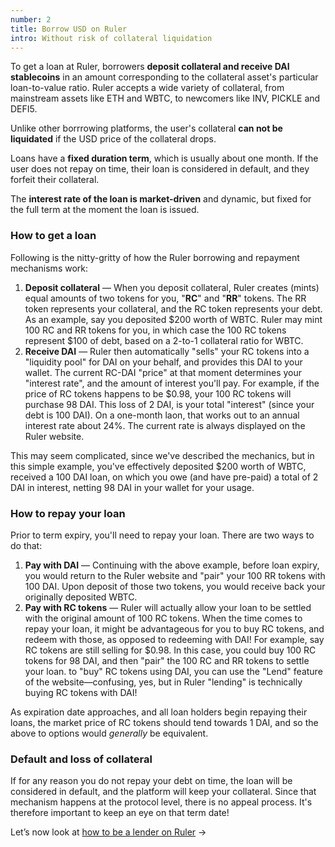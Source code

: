 ```yaml
---
number: 2
title: Borrow USD on Ruler
intro: Without risk of collateral liquidation
---
```


To get a loan at Ruler, borrowers **deposit collateral and receive DAI stablecoins** in an amount corresponding to the collateral asset's particular loan-to-value ratio. Ruler accepts a wide variety of collateral, from mainstream assets like ETH and WBTC, to newcomers like INV, PICKLE and DEFI5.

Unlike other borrrowing platforms, the user's collateral **can not be liquidated** if the USD price of the collateral drops.

Loans have a **fixed duration term**, which is usually about one month. If the user does not repay on time, their loan is considered in default, and they forfeit their collateral.

The **interest rate of the loan is market-driven** and dynamic, but fixed for the full term at the moment the loan is issued.

### How to get a loan

Following is the nitty-gritty of how the Ruler borrowing and repayment mechanisms work:

1. **Deposit collateral** — When you deposit collateral, Ruler creates (mints) equal amounts of two tokens for you, "**RC**" and "**RR**" tokens. 
  The RR token represents your collateral, and the RC token represents your debt. As an example, say you deposited $200 worth of WBTC. Ruler may mint 100 RC and RR tokens for you, in which case the 100 RC tokens represent $100 of debt, based on a 2-to-1 collateral ratio for WBTC.
2. **Receive DAI** — Ruler then automatically "sells" your RC tokens into a "liquidity pool" for DAI on your behalf, and provides this DAI to your wallet. The current RC-DAI "price" at that moment determines your "interest rate", and the amount of interest you'll pay. For example, if the price of RC tokens happens to be $0.98, your 100 RC tokens will purchase 98 DAI. This loss of 2 DAI, is your total "interest" (since your debt is 100 DAI). On a one-month laon, that works out to an annual interest rate about 24%. The current rate is always displayed on the Ruler website.

This may seem complicated, since we've described the mechanics, but in this simple example, you've effectively deposited $200 worth of WBTC, received a 100 DAI loan, on which you owe (and have pre-paid) a total of 2 DAI in interest, netting 98 DAI in your wallet for your usage.

### How to repay your loan

Prior to term expiry, you'll need to repay your loan. There are two ways to do that:

1. **Pay with DAI** — Continuing with the above example, before loan expiry, you would return to the Ruler website and "pair" your 100 RR tokens with 100 DAI. Upon deposit of those two tokens, you would receive back your originally deposited WBTC.
2. **Pay with RC tokens** — Ruler will actually allow your loan to be settled with the original amount of 100 RC tokens. When the time comes to repay your loan, it might be advantageous for you to buy RC tokens, and redeem with those, as opposed to redeeming with DAI! For example, say RC tokens are still selling for $0.98. In this case, you could buy 100 RC tokens for 98 DAI, and then "pair" the 100 RC and RR tokens to settle your loan. to "buy" RC tokens using DAI, you can use the "Lend" feature of the website—confusing, yes, but in Ruler "lending" is technically buying RC tokens with DAI!

As expiration date approaches, and all loan holders begin repaying their loans, the market price of RC tokens should tend towards 1 DAI, and so the above to options would _generally_ be equivalent.

### Default and loss of collateral

If for any reason you do not repay your debt on time, the loan will be considered in default, and the platform will keep your collateral. Since that mechanism happens at the protocol level, there is no appeal process. It's therefore important to keep an eye on that term date!

Let’s now look at [how to be a lender on Ruler](/lending/) →
